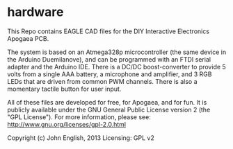 hardware
========

This Repo contains EAGLE CAD files for the DIY Interactive Electronics Apogaea PCB.

The system is based on an Atmega328p microcontroller (the same device in the Arduino Duemilanove), and can be programmed with an FTDI serial adapter and the Arduino IDE. There is a DC/DC boost-converter to provide 5 volts from a single AAA battery, a microphone and amplifier, and 3 RGB LEDs that are driven from common PWM channels. There is also a momentary tactile button for user input.

All of these files are developed for free, for Apogaea, and for fun. It is publicly available under the GNU General Public License version 2 (the "GPL License"). For more information, please see: http://www.gnu.org/licenses/gpl-2.0.html

Copyright (c) John English, 2013 Licensing: GPL v2
